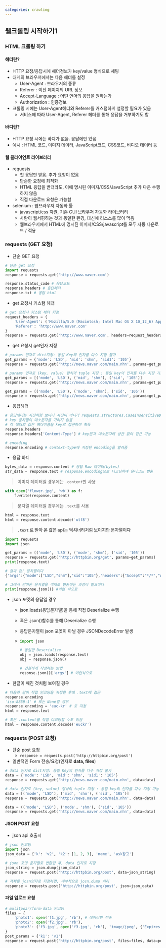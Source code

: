 ```yaml
---
categories: crawling
---
```




## 웹크롤링 시작하기1

### HTML 크롤링 하기

#### 헤더란?

* HTTP 요청/응답시에 헤더정보가 key/value 형식으로 세팅
* 대게의 브라우저에서는 다음 헤더를 설정
  * User-Agent : 브라우저의 종류
  * Referer : 이전 페이지의 URL 정보
  * Accept-Language : 어떤 언어의 응답을 원하는가
  * Authorization : 인증정보
* 크롤링 시에는 User-Agent헤더와 Referer를 커스텀하게 설정할 필요가 있음
  * 서비스에 따라 User-Agent, Referer 헤더를 통해 응답을 거부하기도 함

#### 바디란?

* HTTP 요청 시에는 바디가 없음. 응답에만 있음
* 예시 : HTML 코드, 이미지 데이터, JavaScript코드, CSS코드, 비디오 데이터 등

#### 웹 클라이언트 라이브러리

* requests
  * 첫 응답만 받음. 추가 요청이 없음
  * 단순한 요청에 최적화
  * HTML 응답을 받더라도, 이에 명시된 이미지/CSS/JavaScript 추가 다운 수행 하지 않음
  * 직접 다운로드 요청은 가능함
* selenium : 웹브라우저 자동화 툴
  * javascript/css 지원, 기존 GUI 브라우저 자동화 라이브러리
  * 사람이 웹서핑하는 것과 동일한 환경, 대신에 리소스를 많이 먹음
  * 웹브라우저에서 HTML에 명시된 이미지/CSS/javascript를 모두 자동 다운로드 / 적용

### requests (GET 요청)

* 단순 GET 요청

```python
# 단순 get 요청
import requests
response = requests.get('http://www.naver.com')

response.status_code # 응답코드
response.headers # 응답헤더
response.txt # 응답 html
```

* get 요청시 커스텀 헤더 

```python
# get 요청시 커스텀 헤더 지정
request_headers = {
    'User-Agent': ('Mozilla/5.0 (Macintosh; Intel Mac OS X 10_12_6) AppleWebKit/537.36 (KHTML, like Gecko) Chrome/58.0.3029.110 Safari/537.36'), # Mozilla ~ 537.36까지 하나의 문자열로 이루어짐
    'Referer': 'http://www.naver.com'
}
response = requests.get('http://www.naver.com', headers=request_headers)
```

* get 요청시 get인자 지정

```python
# params 인자로 dict지정: 동일 Key의 인자를 다수 지정 불가
get_params = {'mode': 'LSD', 'mid': 'shm', 'sid1': '105'}
response = requests.get('http://news.naver.com/main.nhn', params=get_params)

# params 인자로 (key, value) 형식의 tuple 지정 : 동일 key의 인자를 다수 지정 가능
get_params = [('mode', 'LSD'), ('mid', 'shm'), ('sid', '105')]
response = requests.get('http://news.naver.com/main.nhn', params=get_params)

get_params = (('mode', 'LSD'), ('mode', 'shm'), ('sid', '105'))
response = requests.get('http://news.naver.com/main.nhn', params=get_params)
```

* 응답헤더

```python
# 응답헤더는 사전처럼 보이나 사전이 아니라 requests.structures.CaseInsensitiveDict 타입
# key 문자열의 대소문자를 가리지 않음
# 각 헤더의 값은 헤더이름을 key로 접근하여 획득
response.headers
response.headers['Content-Type'] # key문자 대소문자에 상관 없이 접근 가능

# encoding
response.encoding # context-type에 지정된 encoding을 알려줌
```

* 응답 바디

```python
bytes_data = response.content # 응답 Raw 데이터(bytes)
str_data = response.text # response.encoding으로 디코딩하여 유니코드 변환
```

>이미지 데이터일 경우에는 `.content`만 사용

```python
with open('flower.jpg', 'wb') as f:
    f.write(response.content)
```

> 문자열 데이터일 경우에는 `.text`를 사용

```python
html = response.text
html = response.content.decode('utf8')
```

> **`.text` 로 받아 온 값은 api는 딕셔너리처럼 보이지만 문자열이다**

```python
import requests
import json

get_params = (('mode', 'LSD'), ('mode', 'shm'), ('sid', '105'))
response = requests.get('http://httpbin.org/get', params=get_params)
print(response.text)

# 결과 값! 문자열이다
{"args":{"mode":["LSD","shm"],"sid":"105"},"headers":{"Accept":"*/*","Accept-Encoding":"gzip, deflate","Connection":"close","Host":"httpbin.org","User-Agent":"python-requests/2.19.1"},"origin":"58.76.130.85","url":"http://httpbin.org/get?mode=LSD&mode=shm&sid=105"}

# 그래서 받아온 문자열을 객체로 변환하는 과정이 필요하다
print(response.json()) #이런 식으로
```

* json 포멧의 응답일 경우

  * json.loads(응답문자열)을 통해 직접 Deserialize 수행

  * 혹은 .json()함수를 통해 Deserialize 수행

  * 응답문자열이 json 포멧이 아닐 경우 JSONDecodeError 발생

  * ```python
    import json
    
    # 동일한 Deserialize 
    obj = json.loads(response.text)
    obj = response.json()
    
    # 간결하게 작성하는 방법
    resonse.json()['args'] # 이런식으로
    ```

* 한글이 깨진 것처럼 보여질 경우

```python
# 다음과 같이 직접 인코딩을 지정한 후에 .text에 접근
response.encoding 
'iso-8859-1' # 또는 None일 경우
response.encoding = 'euc-kr' # 로 지정
html = response.text

# 혹은 .content를 직접 디코딩할 수도 있음
html = response.content.decode('euckr')
```

### requests (POST 요청)

* 단순 post 요청
  * `response = requests.post('http://httpbin.org/post')`
* 일반적인 Form 전송/요청(인자로 **data, files**)

```python
# data 인자로 dict지정: 동일 Key의 인자를 다수 지정 불가
data = {'mode': 'LSD', 'mid': 'shm', 'sid1': '105'}
response = requests.get('http://news.naver.com/main.nhn', data=data)

# data 인자로 (key, value) 형식의 tuple 지정 : 동일 key의 인자를 다수 지정 가능
data = [('mode', 'LSD'), ('mid', 'shm'), ('sid', '105')]
response = requests.get('http://news.naver.com/main.nhn', data=data)

data = (('mode', 'LSD'), ('mode', 'shm'), ('sid', '105'))
response = requests.get('http://news.naver.com/main.nhn', data=data)
```

#### JSON POST 요청

* json api 호출시

```python
# json 인코딩
import json
json_data = {'k': 'v2', 'k2': [1, 2, 3], 'name', 'ask장고'}

# json 포맷 문자열로 변환한 후, data 인자로 지정
json_string = json.dump(json_data)
response = request.post('http://httpbin.org/post', data=json_string)

# 객체를 josn인자로 지정하면, 내부적으로 josn.dump 처리
response = requests.post('http://httpbin.org/post', json=json_data)
```

#### 파일 업로드 요청

```python
# mulitpoar/form-data 인코딩
files = {
    'photo1': open('f1.jpg', 'rb'), # 데이터만 전송
    'photo2': open('f2.jpg', 'rb'),
    'photo3': ('f3.jpg', open('f3.jpg', 'rb'), 'image/jpeg', {'Expires': '0'}),
}
post_params = {'k1': 'v1'}
response = request.post('http://httpbin.org/post', files=files, data=post_params)
```

